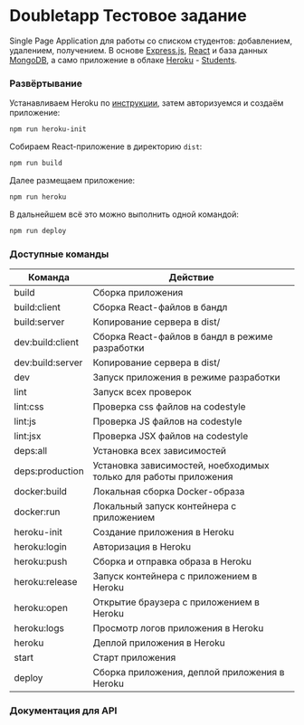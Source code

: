 # Doubletapp Тестовое задание

Single Page Application для работы со списком студентов: добавлением, удалением, получением.
В основе [Express.js](https://expressjs.com/),
 [React](https://reactjs.org/) и база данных [MongoDB](https://www.mongodb.com/), 
 а само приложение в облаке [Heroku](https://www.heroku.com/) - [Students](https://doubletapp-students.herokuapp.com/).

### Развёртывание

Устанавливаем Heroku по [инструкции](https://devcenter.heroku.com/articles/heroku-cli), затем авторизуемся и создаём приложение:
```sh
npm run heroku-init
```

Собираем React-приложение в директорию `dist`:
```sh
npm run build
```

Далее размещаем приложение:
```sh
npm run heroku
```

В дальнейшем всё это можно выполнить одной командой:
```sh
npm run deploy
```

### Доступные команды

| Команда | Действие |
| ------------- | ------------- |
| build | Сборка приложения |
| build:client | Сборка React-файлов в бандл |
| build:server | Копирование сервера в dist/ |
| dev:build:client | Сборка React-файлов в бандл в режиме разработки |
| dev:build:server | Копирование сервера в dist/ |
| dev | Запуск приложения в режиме разработки |
| lint | Запуск всех проверок |
| lint:css | Проверка css файлов на codestyle |
| lint:js | Проверка JS файлов на codestyle |
| lint:jsx | Проверка JSX файлов на codestyle |
| deps:all | Установка всех зависимостей |
| deps:production | Установка зависимостей, ноебходимых только для работы приложения |
| docker:build | Локальная сборка Docker-образа |
| docker:run | Локальный запуск контейнера с приложением |
| heroku-init | Создание приложения в Heroku |
| heroku:login | Авторизация в Heroku |
| heroku:push | Сборка и отправка образа в Heroku |
| heroku:release | Запуск контейнера с приложением в Heroku |
| heroku:open | Открытие браузера с приложением в Heroku |
| heroku:logs | Просмотр логов приложения в Heroku |
| heroku | Деплой приложения в Heroku |
| start | Старт приложения |
| deploy | Сборка приложения, деплой приложения в Heroku |

### Документация для API


